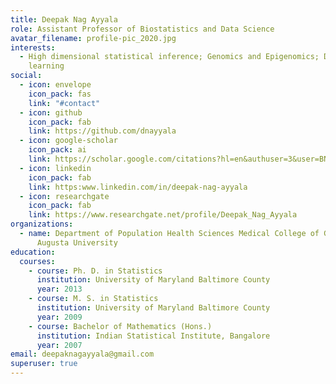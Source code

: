 ```yaml
---
title: Deepak Nag Ayyala
role: Assistant Professor of Biostatistics and Data Science
avatar_filename: profile-pic_2020.jpg
interests:
  - High dimensional statistical inference; Genomics and Epigenomics; Deep
    learning
social:
  - icon: envelope
    icon_pack: fas
    link: "#contact"
  - icon: github
    icon_pack: fab
    link: https://github.com/dnayyala
  - icon: google-scholar
    icon_pack: ai
    link: https://scholar.google.com/citations?hl=en&authuser=3&user=BNI9ZzcAAAAJ
  - icon: linkedin
    icon_pack: fab
    link: https:www.linkedin.com/in/deepak-nag-ayyala
  - icon: researchgate
    icon_pack: fab
    link: https://www.researchgate.net/profile/Deepak_Nag_Ayyala
organizations:
  - name: Department of Population Health Sciences Medical College of Georgia,
      Augusta University
education:
  courses:
    - course: Ph. D. in Statistics
      institution: University of Maryland Baltimore County
      year: 2013
    - course: M. S. in Statistics
      institution: University of Maryland Baltimore County
      year: 2009
    - course: Bachelor of Mathematics (Hons.)
      institution: Indian Statistical Institute, Bangalore
      year: 2007
email: deepaknagayyala@gmail.com
superuser: true
---
```

